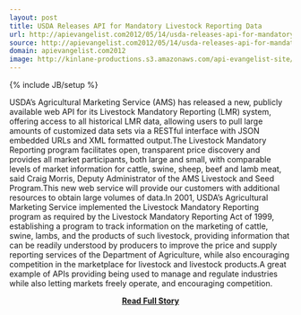 ```yaml
---
layout: post
title: USDA Releases API for Mandatory Livestock Reporting Data
url: http://apievangelist.com2012/05/14/usda-releases-api-for-mandatory-livestock-reporting-data/
source: http://apievangelist.com2012/05/14/usda-releases-api-for-mandatory-livestock-reporting-data/
domain: apievangelist.com2012
image: http://kinlane-productions.s3.amazonaws.com/api-evangelist-site/blog/Cattle-Dashboard.png
---
```

{% include JB/setup %}<p>USDA’s Agricultural Marketing Service (AMS) has released a new, publicly available web API for its Livestock Mandatory Reporting (LMR) system, offering access to all historical LMR data, allowing users to pull large amounts of customized data sets via a RESTful interface with JSON embedded URLs and XML formatted output.The Livestock Mandatory Reporting program facilitates open, transparent price discovery and provides all market participants, both large and small, with comparable levels of market information for cattle, swine, sheep, beef and lamb meat, said Craig Morris, Deputy Administrator of the AMS Livestock and Seed Program.This new web service will provide our customers with additional resources to obtain large volumes of data.In 2001, USDA’s Agricultural Marketing Service implemented the Livestock Mandatory Reporting program as required by the Livestock Mandatory Reporting Act of 1999, establishing a program to track information on the marketing of cattle, swine, lambs, and the products of such livestock, providing information that can be readily understood by producers to improve the price and supply reporting services of the Department of Agriculture, while also encouraging competition in the marketplace for livestock and livestock products.A great example of APIs providing being used to manage and regulate industries while also letting markets freely operate, and encouraging competition.</p>
<center><p><a href="http://apievangelist.com2012/05/14/usda-releases-api-for-mandatory-livestock-reporting-data/" style='padding:25px; font-sze:18px; font-weight: bold;'>Read Full Story</a></p></center>
